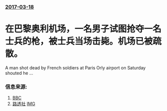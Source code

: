 ### [2017-03-18](/news/2017/03/18/index.md)

##### 
# 在巴黎奥利机场，一名男子试图抢夺一名士兵的枪，被士兵当场击毙。机场已被疏散。 

A man shot dead by French soldiers at Paris Orly airport on Saturday shouted he ...


### 信息来源:

1. [BBC](http://www.bbc.com/news/world-europe-39314250#)
2. [路透社](http://www.reuters.com/article/us-france-shooting-airport-idUSKBN16P07W) [IMG](https://s2.reutersmedia.net/resources/r/?m=02&d=20170318&t=2&i=1177099368&w=1200&r=LYNXMPED2H0IC)

